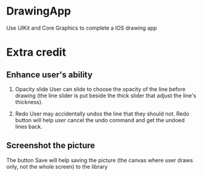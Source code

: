 # DrawingApp
Use UIKit and Core Graphics to complete a IOS drawing app

# Extra credit

## Enhance user's ability
1. Opacity slide
User can slide to choose the opacity of the line before drawing (the line slider is put beside the thick slider that adjust the line's thickness).

2. Redo
User may accidentally undos the line that they should not. Redo button will help user cancel the undo command and get the undoed lines back.

## Screenshot the picture

The button Save will help saving the picture (the canvas where user draws only, not the whole screen) to the library
